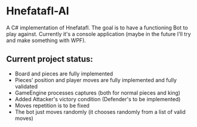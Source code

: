 # Hnefatafl-AI
A C# implementation of Hnefatafl. The goal is to have a functioning Bot to play against.
Currently it's a console application (maybe in the future I'll try and make something with WPF).

## Current project status:
  * Board and pieces are fully implemented
  * Pieces' position and player moves are fully implemented and fully validated
  * GameEngine processes captures (both for normal pieces and king)
  * Added Attacker's victory condition (Defender's to be implemented)
  * Moves repetition is to be fixed
  * The bot just moves randomly (it chooses randomly from a list of valid moves)
